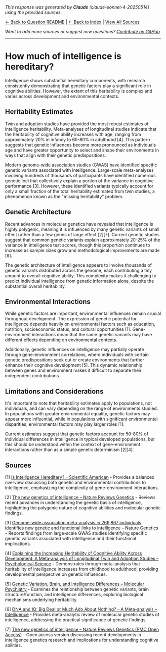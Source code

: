 <!-- 
Generated by: claude
Model: claude-sonnet-4-20250514
Prompt type: sources
Generated at: 2025-06-13T11:11:55.919610
-->

*This response was generated by **Claude** (claude-sonnet-4-20250514) using the provided sources.*

[← Back to Question README](README.md) | [← Back to Index](../README.md) | [View All Sources](../allsources.md)

*Want to add more sources or suggest new questions? [Contribute on GitHub](https://github.com/justinwest/SuggestedSources)*

---

# How much of intelligence is hereditary?

Intelligence shows substantial hereditary components, with research consistently demonstrating that genetic factors play a significant role in cognitive abilities. However, the extent of this heritability is complex and varies across development and environmental contexts.

## Heritability Estimates

Twin and adoption studies have provided the most robust estimates of intelligence heritability. Meta-analyses of longitudinal studies indicate that the heritability of cognitive ability increases with age, ranging from approximately 20% in infancy to 60-80% in adulthood [4]. This pattern suggests that genetic influences become more pronounced as individuals age and have greater opportunity to select and shape their environments in ways that align with their genetic predispositions.

Modern genome-wide association studies (GWAS) have identified specific genetic variants associated with intelligence. Large-scale meta-analyses involving hundreds of thousands of participants have identified numerous genetic loci that collectively explain a portion of the variance in cognitive performance [3]. However, these identified variants typically account for only a small fraction of the total heritability estimated from twin studies, a phenomenon known as the "missing heritability" problem.

## Genetic Architecture

Recent advances in molecular genetics have revealed that intelligence is highly polygenic, meaning it is influenced by many genetic variants of small effect rather than a few genes of large effect [2][7]. Current genetic studies suggest that common genetic variants explain approximately 20-25% of the variance in intelligence test scores, though this proportion continues to increase as sample sizes grow and methodological improvements are made [6].

The genetic architecture of intelligence appears to involve thousands of genetic variants distributed across the genome, each contributing a tiny amount to overall cognitive ability. This complexity makes it challenging to predict individual intelligence from genetic information alone, despite the substantial overall heritability.

## Environmental Interactions

While genetic factors are important, environmental influences remain crucial throughout development. The expression of genetic potential for intelligence depends heavily on environmental factors such as education, nutrition, socioeconomic status, and cultural opportunities [1]. Gene-environment interactions mean that the same genetic variants may have different effects depending on environmental contexts.

Additionally, genetic influences on intelligence may partially operate through gene-environment correlations, where individuals with certain genetic predispositions seek out or create environments that further enhance their cognitive development [5]. This dynamic relationship between genes and environment makes it difficult to separate their independent contributions.

## Limitations and Considerations

It's important to note that heritability estimates apply to populations, not individuals, and can vary depending on the range of environments studied. In populations with greater environmental equality, genetic factors may appear more influential, while in populations with significant environmental disparities, environmental factors may play larger roles [1].

Current estimates suggest that genetic factors account for 50-80% of individual differences in intelligence in typical developed populations, but this should be understood within the context of gene-environment interactions rather than as a simple genetic determinism [2][4].

## Sources

[1] [Is Intelligence Hereditary? – Scientific American](https://www.scientificamerican.com/article/is-intelligence-hereditary/) - Provides a balanced overview discussing both genetic and environmental contributions to intelligence, emphasizing the complexity of gene-environment interactions.

[2] [The new genetics of intelligence – Nature Reviews Genetics](https://www.nature.com/articles/nrg.2017.104) - Reviews recent advances in understanding the genetic basis of intelligence, highlighting the polygenic nature of cognitive abilities and molecular genetic findings.

[3] [Genome-wide association meta-analysis in 269,867 individuals identifies new genetic and functional links to intelligence – Nature Genetics](https://pubmed.ncbi.nlm.nih.gov/29942086/) - Reports findings from large-scale GWAS studies identifying specific genetic variants associated with intelligence and their functional implications.

[4] [Explaining the Increasing Heritability of Cognitive Ability Across Development: A Meta-analysis of Longitudinal Twin and Adoption Studies – Psychological Science](https://pmc.ncbi.nlm.nih.gov/articles/PMC3954471/) - Demonstrates through meta-analysis that heritability of intelligence increases from childhood to adulthood, providing developmental perspective on genetic influences.

[5] [Genetic Variation, Brain, and Intelligence Differences – Molecular Psychiatry](https://www.nature.com/articles/s41380-021-01027-y) - Examines the relationship between genetic variants, brain structure/function, and intelligence differences, exploring biological mechanisms underlying heritability.

[6] [DNA and IQ: Big Deal or Much Ado About Nothing? – A Meta-analysis – Intelligence](https://www.sciencedirect.com/science/article/abs/pii/S0160289624000655) - Provides meta-analytic review of molecular genetic studies of intelligence, addressing the practical significance of genetic findings.

[7] [The new genetics of intelligence – Nature Reviews Genetics (PMC Open Access)](https://pmc.ncbi.nlm.nih.gov/articles/PMC5985927/) - Open access version discussing recent developments in intelligence genetics research and implications for understanding cognitive abilities.